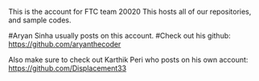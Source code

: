 This is the account for FTC team 20020
This hosts all of our repositories, and sample codes.



#Aryan Sinha usually posts on this account.
#Check out his github: https://github.com/aryanthecoder

Also make sure to check out Karthik Peri who posts on his own account: https://github.com/Displacement33
<!---
WestRidgebotics/WestRidgebotics is a ✨ special ✨ repository because its `README.md` (this file) appears on your GitHub profile.
You can click the Preview link to take a look at your changes.
--->
